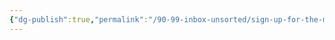 ```yaml
---
{"dg-publish":true,"permalink":"/90-99-inbox-unsorted/sign-up-for-the-mailing-list/","noteIcon":"","created":"","updated":""}
---
```



<div class="ml-form-embed"
  data-account="3858341:r6o9h5i8l8"
  data-form="5641905:v8c2c2">
</div>


